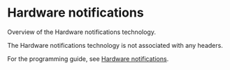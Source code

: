 # Hardware notifications

Overview of the Hardware notifications technology.

The Hardware notifications technology is not associated with any headers.

For the programming guide, see [Hardware notifications](https://docs.microsoft.com/en-us/windows-hardware/drivers/gpiobtn).
